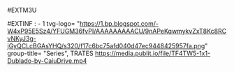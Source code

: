 #EXTM3U

#EXTINF : - 1 tvg-logo= "https://1.bp.blogspot.com/-W4xP95E5Sz4/YFUGM36fvPI/AAAAAAAAACU/9nAPeKqwmykvZxT8Kc8RCvNKyJ3g-jGyQCLcBGAsYHQ/s320/f17c6bc75afd040d47ec9448425957fa.png" group-title= "Series", TRATES https://media.publit.io/file/TF4TW5-1x1-Dublado-by-CaiuDrive.mp4
